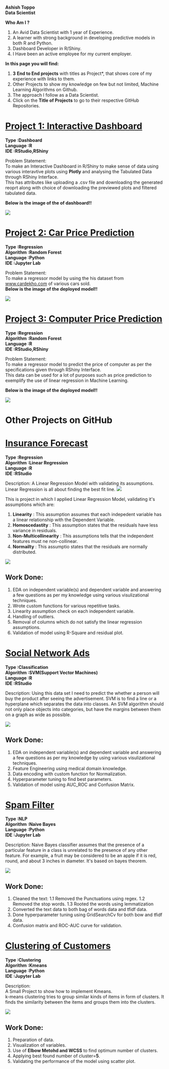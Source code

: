 **Ashish Toppo**  
**Data Scientist**  

**Who Am I ?**   
1. An Avid Data Scientist with 1 year of Experience.
2. A learner with strong background in developing predictive models in both R and Python.
3. Dashboard Developer in R/Shiny. 
4. I Have been an active employee for my current employer.

**In this page you will find:**  
1. **3** **End to End projects** with titles as Project*, that shows core of my experience with links to them.  
2. Other Projects to show my knowledge on few but not limited, Machine Learning Algorithms on Github.  
3. The approach I follow as a Data Scientist.  
4. Click on the **Title of Projects** to go to their respective GitHub Repositories.  

# [Project 1: Interactive Dashboard](https://github.com/Tashish97/Model3)
**Type      :Dashboard**   
**Language  :R**  
**IDE       :RStudio,RShiny**  
 
Problem Statement:  
To make an Interactive Dashboard in R/Shiny to make sense of data using various interavtive plots using **Plotly** and analysing the Tabulated Data through RShiny Interface.  
This has attributes like uploading a .csv file and downloading the generated reoprt along with choice of downloading the previewed plots and filtered tabulated data.  

**Below is the image of the of dashboard!!**   

![](images/bluff.jpg)  

# [Project 2: Car Price Prediction](https://github.com/Tashish97/Car_Price_Prediction_v2)
**Type      :Regression**  
**Algorithm :Random Forest**  
**Language  :Python**  
**IDE       :Jupyter Lab**  
 
Problem Statement:  
To make a regressor model by using the his dataset from www.cardekho.com of various cars sold.  
**Below is the image of the deployed model!!**  

![](images/cpp.PNG)  


# [Project 3: Computer Price Prediction](https://github.com/Tashish97/Model1)
**Type      :Regression**  
**Algorithm :Random Forest**  
**Language  :R**   
**IDE       :RStudio,RShiny**  
 
Problem Statement:  
To make a regressor model to predict the price of computer as per the specifications given through RShiny Interface.  
This data can be used for a lot of purposes such as price prediction to exemplify the use of linear regression in Machine Learning.  

**Below is the image of the deployed model!!**   

![](images/ppp.PNG)  


# Other Projects on GitHub
# [Insurance Forecast ](https://github.com/Tashish97/Linear-Regression)  
**Type      :Regression**  
**Algorithm :Linear Regression**  
**Language  :R**  
**IDE       :RStudio**  

Description:
A Linear Regression Model with validating its assumptions.
Linear Regression is all about finding the best fit line.
![](images/modeling_and_linear_regression.jpg)

This is project in which I applied Linear Regression Model, validating it's assumptions which are:
1. **Linearity** : This assumption assumes that each indepedent variable has a linear relationship with the Dependent Variable.
2. **Homoscedastity** : This assumption states that the residuals have less variance in residuals.
3. **Non-Multicollinearity** : This assumptions tells that the independent features must ne non-collinear.
4. **Normailty** : This assumptio states that the residuals are normally distributed.  

![](/images/concepts12.jpg)
## Work Done:
1. EDA on independent variable(s) and dependent variable and answering a few questions as per my knowledge using various visulizational techniques.
2. Wrote custom functions for various repetitive tasks.
3. Linearity assumption check on each independent variable.
4. Handling of outliers.
5. Removal of columns which do not satisfy the linear regression assumptions.
6. Validation of model using R-Square and residual plot. 


# [Social Network Ads ](https://github.com/Tashish97/SVM)  
**Type      :Classification**  
**Algorithm :SVM(Support Vector Machines)**  
**Language  :R**  
**IDE       :RStudio**  

Description:
Using this data set I need to predict the whether a person will buy the product after seeing the advertisement. SVM is to find a line or a hyperplane which separates the data into classes. An SVM algorithm should not only place objects into categories, but have the margins between them on a graph as wide as possible.

![](/images/1_9BmQv73jYA-XOODWt4k-2Q.png)
## Work Done:
1. EDA on independent variable(s) and dependent variable and answering a few questions as per my knowledge by using various visulizational techniques.
2. Feature Engineering using medical domain knowledge.
3. Data encoding with custom function for Normalization.
4. Hyperparameter tuning to find best parameters.
5. Validation of model using AUC_ROC and Confusion Matrix.

# [Spam Filter](https://github.com/Tashish97/Naive-Bayes-NLP-)  
**Type      :NLP**  
**Algorithm :Naive Bayes**  
**Language  :Python**  
**IDE       :Jupyter Lab**  

Description:
Naive Bayes classifier assumes that the presence of a particular feature in a class is unrelated to the presence of any other feature. For example, a fruit may be considered to be an apple if it is red, round, and about 3 inches in diameter. It's based on bayes theorem.  

![](/images/204.png)  
## Work Done:  
1. Cleaned the text:
1.1 Removed the Punctuations using regex.
1.2 Removed the stop words.
1.3 Rooted the words using lemmatization
2. Converted the text data to both bag of words data and tfidf data.
3. Done hyperparameter tuning using GridSearchCv for both bow and tfidf data.
4. Confusion matrix and ROC-AUC curve for validation.

# [Clustering of Customers](https://github.com/Tashish97/KMeans)
**Type      :Clustering**  
**Algorithm :Kmeans**  
**Language  :Python**  
**IDE       :Jupyter Lab**  

Description:  
A Small Project to show how to implement Kmeans.  
k-means clustering tries to group similar kinds of items in form of clusters. It finds the similarity between the items and groups them into the clusters.  

![](/images/kMeans.png)
## Work Done:  
1. Preparation of data.  
2. Visualization of variables.  
3. Use of **Elbow Metohd and WCSS** to find optimum number of clusters.  
4. Applying best found number of cluster=**5**.  
5. Validating the performance of the model using scatter plot.  

